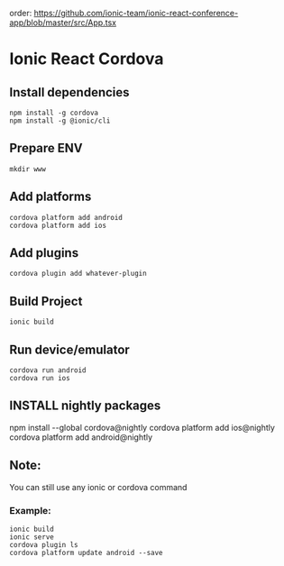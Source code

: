 order:
https://github.com/ionic-team/ionic-react-conference-app/blob/master/src/App.tsx
<IonApp>
<IonReactRouter>
<IonRouterOutlet>
# Ionic React Cordova

## Install dependencies
```shell
npm install -g cordova
npm install -g @ionic/cli
```

## Prepare ENV
```shell
mkdir www
```

## Add platforms
```shell
cordova platform add android
cordova platform add ios
```

## Add plugins
```shell
cordova plugin add whatever-plugin
```

## Build Project
```shell
ionic build
```

## Run device/emulator
```shell
cordova run android
cordova run ios
```
## INSTALL nightly packages
npm install --global cordova@nightly
cordova platform add ios@nightly
cordova platform add android@nightly

## Note:
You can still use any ionic or cordova command

### Example:
```shell
ionic build
ionic serve
cordova plugin ls
cordova platform update android --save
```

